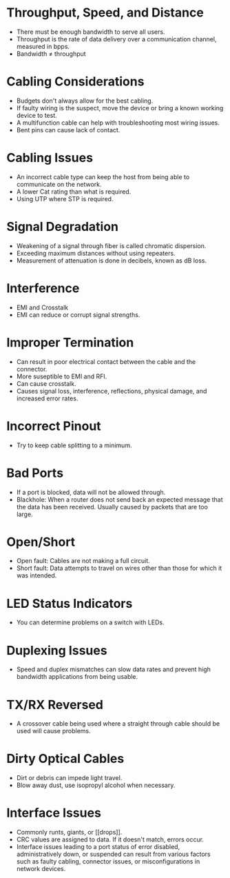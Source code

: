 # Throughput, Speed, and Distance
- There must be enough bandwidth to serve all users.
- Throughput is the rate of data delivery over a communication channel, measured in bpps.
- Bandwidth ≠ throughput

# Cabling Considerations
- Budgets don't always allow for the best cabling.
- If faulty wiring is the suspect, move the device or bring a known working device to test.
- A multifunction cable can help with troubleshooting most wiring issues.
- Bent pins can cause lack of contact.

# Cabling Issues
- An incorrect cable type can keep the host from being able to communicate on the network.
- A lower Cat rating than what is required.
- Using UTP where STP is required.

# Signal Degradation
- Weakening of a signal through fiber is called chromatic dispersion.
- Exceeding maximum distances without using repeaters.
- Measurement of attenuation is done in decibels, known as dB loss.

# Interference
- EMI and Crosstalk
- EMI can reduce or corrupt signal strengths.

# Improper Termination
- Can result in poor electrical contact between the cable and the connector.
- More suseptible to EMI and RFI.
- Can cause crosstalk.
- Causes signal loss, interference, reflections, physical damage, and increased error rates.

# Incorrect Pinout
- Try to keep cable splitting to a minimum.

# Bad Ports
- If a port is blocked, data will not be allowed through.
- Blackhole: When a router does not send back an expected message that the data has been received. Usually caused by packets that are too large.

# Open/Short
- Open fault: Cables are not making a full circuit.
- Short fault: Data attempts to travel on wires other than those for which it was intended.

# LED Status Indicators
- You can determine problems on a switch with LEDs.

# Duplexing Issues
- Speed and duplex mismatches can slow data rates and prevent high bandwidth applications from being usable.

# TX/RX Reversed
- A crossover cable being used where a straight through cable should be used will cause problems.

# Dirty Optical Cables
- Dirt or debris can impede light travel.
- Blow away dust, use isopropyl alcohol when necessary.

# Interface Issues
- Commonly runts, giants, or [[drops]].
- CRC values are assigned to data. If it doesn't match, errors occur.
- Interface issues leading to a port status of error disabled, administratively down, or suspended can result from various factors such as faulty cabling, connector issues, or misconfigurations in network devices.


